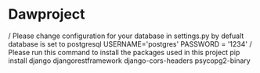 # Dawproject

/ Please change configuration for your database in settings.py
     by defualt database is set to postgresql USERNAME='postgres' PASSWORD = '1234'
/ Please run this command to install the packages used in this project 
     pip install django djangorestframework django-cors-headers psycopg2-binary
